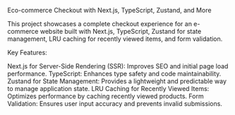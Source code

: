 Eco-commerce Checkout with Next.js, TypeScript, Zustand, and More

This project showcases a complete checkout experience for an e-commerce website built with Next.js, TypeScript, Zustand for state management, LRU caching for recently viewed items, and form validation.

Key Features:

Next.js for Server-Side Rendering (SSR): Improves SEO and initial page load performance.
TypeScript: Enhances type safety and code maintainability.
Zustand for State Management: Provides a lightweight and predictable way to manage application state.
LRU Caching for Recently Viewed Items: Optimizes performance by caching recently viewed products.
Form Validation: Ensures user input accuracy and prevents invalid submissions.
